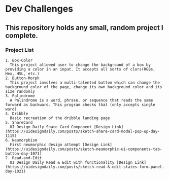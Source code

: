 # Dev Challenges

## This repository holds any small, random project I complete. 

### Project List

    1. Box-Color
      This project allowed user to change the background of a box by providing a color in an input. It accepts all sorts of clors(RGBs, Hex, HSL, etc.)
    2. Button-Morph
      This project involves a multi-talented button which can change the background color of the page, change its own background color and its size randomly
    3. Palindrome
      A Palindrome is a word, phrase, or sequence that reads the same forward as backward. This program checks that (only accepts single word)
    4. Dribble
      Basic recreation of the dribble landing page
    5. ShareCard
      UI Design Daily Share Card Component [Design Link](https://uidesigndaily.com/posts/sketch-share-card-modal-pop-up-day-1115)
    6. Neumorphism
      First neumorphic design attempt [Design Link](https://uidesigndaily.com/posts/sketch-neumorphic-ui-components-tab-button-day-1071)
    7. Read-and-Edit
      UI Design Daily Read & Edit with functionality [Design Link](https://uidesigndaily.com/posts/sketch-read-&-edit-states-form-panel-day-1021)